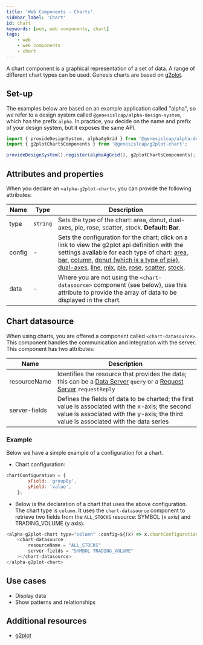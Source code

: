 ```yaml
---
title: 'Web Components - Charts'
sidebar_label: 'Chart'
id: chart
keywords: [web, web components, chart]
tags:
    - web
    - web components
    - chart
---
```


A chart component is a graphical representation of a set of data. A range of different chart types can be used. Genesis charts are based on [g2plot](https://g2plot.antv.antgroup.com/en/).

## Set-up

The examples below are based on an example application called "alpha", so we refer to a design system called `@genesislcap/alpha-design-system`, which has the prefix `alpha`. In practice, you decide on the name and prefix of your design system, but it exposes the same API.

```ts
import { provideDesignSystem, alphaAgGrid } from '@genesislcap/alpha-design-system';
import { g2plotChartsComponents } from '@genesislcap/g2plot-chart';

provideDesignSystem().register(alphaAgGrid(), g2plotChartsComponents);
```

## Attributes and properties

When you declare an `<alpha-g2plot-chart>`, you can provide the following attributes:

| Name            | Type      | Description                                                                                                                                                                                                                                                                                                                                                                                                                                                                                                                                                                                                                                                                                                                                                                                                                                                                                   |
|-----------------|-----------|-----------------------------------------------------------------------------------------------------------------------------------------------------------------------------------------------------------------------------------------------------------------------------------------------------------------------------------------------------------------------------------------------------------------------------------------------------------------------------------------------------------------------------------------------------------------------------------------------------------------------------------------------------------------------------------------------------------------------------------------------------------------------------------------------------------------------------------------------------------------------------------------------|
| type            | `string`  | Sets the type of the chart: area, donut, dual-axes, pie, rose, scatter, stock. **Default: Bar**.                                                                                                                                                                                                                                                                                                                                                                                                                                                                                                                                                                                                                                                                                                                                                                                              |
| config          | - | Sets the configuration for the chart; click on a link to view the g2plot api definition with the settings available for each type of chart: [area](https://g2plot.antv.antgroup.com/en/api/plots/area), [bar](https://g2plot.antv.antgroup.com/en/api/plots/bar), [column](https://g2plot.antv.antgroup.com/en/api/plots/column), [donut (which is a type of pie)](https://g2plot.antv.antgroup.com/en/examples/pie/donut/#basic), [dual-axes](https://g2plot.antv.antgroup.com/en/api/plots/dual-axes), [line](https://g2plot.antv.antgroup.com/en/api/plots/line), [mix](https://g2plot.antv.antgroup.com/en/api/advanced-plots/mix), [pie](https://g2plot.antv.antgroup.com/en/api/plots/pie), [rose](https://g2plot.antv.antgroup.com/en/api/plots/rose), [scatter](https://g2plot.antv.antgroup.com/en/api/plots/scatter), [stock](https://g2plot.antv.antgroup.com/en/api/plots/stock). |
| data            | - | Where you are not using the `<chart-datasource>` component (see below), use this attribute to provide the array of data to be displayed in the chart.                                                                                                                                                                                                                                                                                                                                                                                                                                                                                                                                                                                                                                                                                                                                         |


## Chart datasource

When using charts, you are offered a component called `<chart-datasource>`. This component handles the communication and integration with the server. This component has two attributes:

| Name              | Description                               |
|-------------------|-------------------------------------------|
| resourceName      | Identifies the resource that provides the data; this can be a [Data Server](../../../../server/data-server/introduction/) `query` or a [Request Server](../../../../server/request-server/introduction/) `requestReply`|
| server-fields     | Defines the fields of data to be charted; the first value is associated with the x-axis; the second value is associated with the y-axis; the third value is associated with the data series |

### Example

Below we have a simple example of a configuration for a chart. 

- Chart configuration:
```javascript title="chart configuration"
chartConfiguration = {
        xField: 'groupBy',
        yField: 'value',
    };
```
- Below is the declaration of a chart that uses the above configuration. The chart type is `column`. It uses the `chart-datasource` component to retrieve two fields from the `ALL_STOCKS` resource: SYMBOL (x axis) and TRADING_VOLUME (y axis).

```javascript title="chart declaration"
<alpha-g2plot-chart type="column" :config=${(x) => x.chartConfiguration}>
    <chart-datasource
        resourceName = "ALL_STOCKS"
        server-fields = "SYMBOL TRADING_VOLUME"
    ></chart-datasource>
</alpha-g2plot-chart>
```

## Use cases

- Display data
- Show patterns and relationships

## Additional resources

- [g2plot](https://g2plot.antv.antgroup.com/en/)
